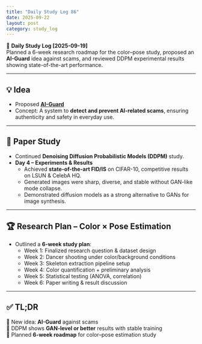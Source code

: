 ```yaml
---
title: "Daily Study Log 86"
date: 2025-09-22
layout: post
category: study_log
---
```


🧠 **Daily Study Log [2025-09-19]**  
Planned a 6-week research roadmap for the color–pose study, proposed an **AI-Guard** idea against scams, and reviewed DDPM experimental results showing state-of-the-art performance.  

---

## 💡 Idea  
- Proposed **[AI-Guard](https://github.com/hojjang98/ideas/blob/main/society/ai_guard.md)**  
- Concept: A system to **detect and prevent AI-related scams**, ensuring authenticity and safety in everyday use.  

---

## 📖 Paper Study  
- Continued **Denoising Diffusion Probabilistic Models (DDPM)** study.  
- **Day 4 – Experiments & Results**  
  - Achieved **state-of-the-art FID/IS** on CIFAR-10, competitive results on LSUN & CelebA HQ.  
  - Generated images were sharp, diverse, and stable without GAN-like mode collapse.  
  - Demonstrated diffusion models as a strong alternative to GANs for image synthesis.  

---

## 🏆 Research Plan – Color × Pose Estimation  
- Outlined a **6-week study plan**:  
  - Week 1: Finalized research question & dataset design  
  - Week 2: Dancer shooting under color/background conditions  
  - Week 3: Skeleton extraction pipeline setup  
  - Week 4: Color quantification + preliminary analysis  
  - Week 5: Statistical testing (ANOVA, correlation)  
  - Week 6: Paper writing & result discussion  

---

## ✅ TL;DR  
📍 New idea: **AI-Guard** against scams  
📍 DDPM shows **GAN-level or better** results with stable training  
📍 Planned **6-week roadmap** for color–pose estimation study  
